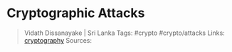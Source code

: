 # Cryptographic Attacks

> Vidath Dissanayake | Sri Lanka
> Tags: #crypto #crypto/attacks 
> Links: [cryptography](../cryptography.md)
> Sources:

